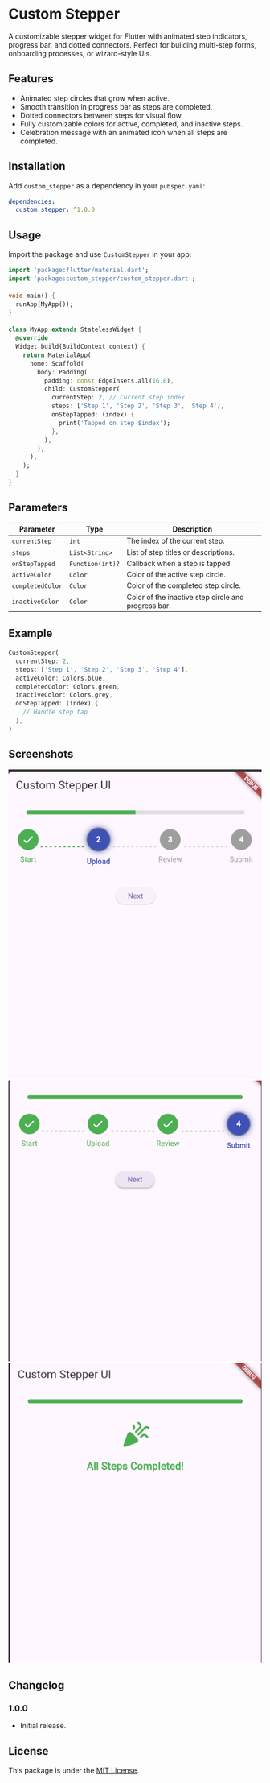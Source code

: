 
# Custom Stepper

A customizable stepper widget for Flutter with animated step indicators, progress bar, and dotted connectors. Perfect for building multi-step forms, onboarding processes, or wizard-style UIs.

## Features

- Animated step circles that grow when active.
- Smooth transition in progress bar as steps are completed.
- Dotted connectors between steps for visual flow.
- Fully customizable colors for active, completed, and inactive steps.
- Celebration message with an animated icon when all steps are completed.

## Installation

Add `custom_stepper` as a dependency in your `pubspec.yaml`:

```yaml
dependencies:
  custom_stepper: ^1.0.0
```

## Usage

Import the package and use `CustomStepper` in your app:

```dart
import 'package:flutter/material.dart';
import 'package:custom_stepper/custom_stepper.dart';

void main() {
  runApp(MyApp());
}

class MyApp extends StatelessWidget {
  @override
  Widget build(BuildContext context) {
    return MaterialApp(
      home: Scaffold(
        body: Padding(
          padding: const EdgeInsets.all(16.0),
          child: CustomStepper(
            currentStep: 2, // Current step index
            steps: ['Step 1', 'Step 2', 'Step 3', 'Step 4'],
            onStepTapped: (index) {
              print('Tapped on step $index');
            },
          ),
        ),
      ),
    );
  }
}
```

## Parameters

| Parameter          | Type                  | Description                                                     |
|--------------------|-----------------------|-----------------------------------------------------------------|
| `currentStep`      | `int`                 | The index of the current step.                                  |
| `steps`            | `List<String>`        | List of step titles or descriptions.                           |
| `onStepTapped`     | `Function(int)?`       | Callback when a step is tapped.                                |
| `activeColor`      | `Color`               | Color of the active step circle.                               |
| `completedColor`   | `Color`               | Color of the completed step circle.                            |
| `inactiveColor`    | `Color`               | Color of the inactive step circle and progress bar.            |

## Example

```dart
CustomStepper(
  currentStep: 2,
  steps: ['Step 1', 'Step 2', 'Step 3', 'Step 4'],
  activeColor: Colors.blue,
  completedColor: Colors.green,
  inactiveColor: Colors.grey,
  onStepTapped: (index) {
    // Handle step tap
  },
)
```

## Screenshots

![alt text](image.png)
![alt text](image-1.png)
![alt text](image-2.png)

## Changelog

### 1.0.0
- Initial release.

## License

This package is under the [MIT License](LICENSE).
